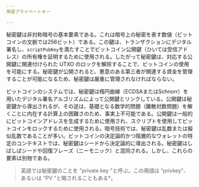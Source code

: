 ```yaml
---
用語プライベートキー

---
```

秘密鍵は非対称暗号の基本要素である。これは暗号上の秘密を表す数値（ビットコインの文脈では256ビット）である。この鍵は、トランザクションにデジタル署名し、`scriptPubKey`を満たすことでビットコイン公開鍵（ひいては受信アドレス）の所有権を証明するために使用される。したがって秘密鍵は、対応する公開鍵に関連付けられた UTXO のロックを解除することで、ビットコインの使用を可能にする。秘密鍵が公開されると、悪意のある第三者が関連する資金を管理することが可能になるため、秘密鍵は厳重に管理されなければならない。

ビットコインのシステムでは、秘密鍵は楕円曲線（ECDSAまたはSchnorr）を用いたデジタル署名アルゴリズムによって公開鍵とリンクしている。公開鍵は秘密鍵から導出されるが、その逆は、基礎となる数学的問題（離散対数問題）を解くことに内在する計算上の困難さのため、事実上不可能である。公開鍵は一般的にビットコインアドレスを生成するために使用され、スクリプトを使用してビットコインをロックするために使用される。暗号技術では、秘密鍵は乱数または擬似乱数であることが多い。ビットコインの決定論的かつ階層的なウォレットの特定のコンテキストでは、秘密鍵はシードから決定論的に導出される。秘密鍵はしばしばシードや回復フレーズ（ニーモニック）と混同される。しかし、これらの要素は別物である。

> 英語では秘密鍵のことを "private key "と呼ぶ。この用語は "privkey"、あるいは "PV "と略されることもある*。